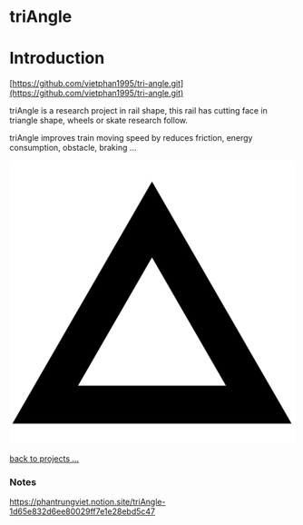 # triAngle

# Introduction

[https://github.com/vietphan1995/tri-angle.git](https://github.com/vietphan1995/tri-angle.git)

triAngle is a research project in rail shape, this rail has cutting face in triangle shape, wheels or skate research follow.

triAngle improves train moving speed by reduces friction, energy consumption, obstacle, braking …

![image.png](image.png)

[back to projects …](https://github.com/vietphan1995/projects)

### Notes
https://phantrungviet.notion.site/triAngle-1d65e832d6ee80029ff7e1e28ebd5c47